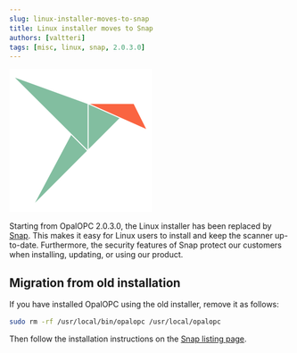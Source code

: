```yaml
---
slug: linux-installer-moves-to-snap
title: Linux installer moves to Snap
authors: [valtteri]
tags: [misc, linux, snap, 2.0.3.0]
---
```


![Snapcraft logo](img/Snapcraft-logo-bird.png)

Starting from OpalOPC 2.0.3.0, the Linux installer has been replaced by [Snap](https://snapcraft.io/opalopc). This makes it easy for Linux users to install and keep the scanner up-to-date. Furthermore, the security features of Snap protect our customers when installing, updating, or using our product.

## Migration from old installation

If you have installed OpalOPC using the old installer, remove it as follows:

```bash
sudo rm -rf /usr/local/bin/opalopc /usr/local/opalopc
```

Then follow the installation instructions on the [Snap listing page](https://snapcraft.io/opalopc).
